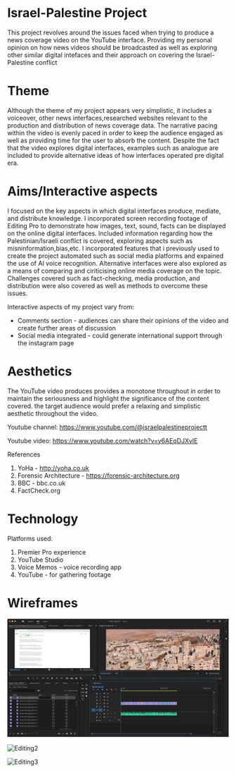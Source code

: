# Israel-Palestine Project
This project revolves around the issues faced when trying to produce a news coverage video on the YouTube interface. Providing my personal opinion on how news videos should be broadcasted as well as exploring other similar digital intefaces and their approach on covering the Israel-Palestine conflict

# Theme  
Although the theme of my project appears very simplistic, it includes a voiceover, other news interfaces,researched websites relevant to the production and distribution of news coverage data. The narrative pacing within the video is evenly paced in order to keep the audience engaged as well as providing time for the user to absorb the content. Despite the fact that the video explores digital interfaces, examples such as analogue are included to provide alternative ideas of how interfaces operated pre digital era.

# Aims/Interactive aspects  
I focused on the key aspects in which digital interfaces produce, mediate, and distribute knowledge. I incorporated screen recording footage of Editing Pro to demonstrate how images, text, sound, facts can be displayed on the online digital interfaces. Included information regarding how the Palestinian/Israeli conflict is covered, exploring aspects such as misninformation,bias,etc. I incorporated features that i previously used to create the project automated such as social media platforms and expained the use of AI voice recognition. Alternative interfaces were also explored as a means of comparing and ciriticising online media coverage on the topic. Challenges covered such as fact-checking, media production, and distribution were also covered as well as methods to overcome these issues.

Interactive aspects of my project vary from:
- Comments section - audiences can share their opinions of the video and create further areas of discussion
- Social media integrated - could generate international support through the instagram page


# Aesthetics
The YouTube video produces provides a monotone throughout in order to maintain the seriousness and highlight the significance of the content covered. the target audience would prefer a relaxing and simplistic aesthetic throughout the video.

Youtube channel:
https://www.youtube.com/@israelpalestineprojectt

Youtube video:
https://www.youtube.com/watch?v=y6AEqDJXvlE

References
1. YoHa - http://yoha.co.uk
2. Forensic Architecture - https://forensic-architecture.org
3. BBC - bbc.co.uk
4. FactCheck.org

# Technology 

Platforms used:
1. Premier Pro experience
2. YouTube Studio
3. Voice Memos - voice recording app
4. YouTube - for gathering footage

# Wireframes 
![Editing1](https://github.com/panosleontsinis/Palestine-Project-Draft/blob/main/Screenshot%202024-01-11%20at%2016.54.27.png?raw=true)


![Editing2]((https://github.com/panosleontsinis/Palestine-Project-Draft/blob/main/Screenshot%202024-01-11%20at%2016.54.27.png))



![Editing3]((https://github.com/panosleontsinis/Palestine-Project-Draft/blob/main/Screenshot%202024-01-11%20at%2016.54.27.png))
